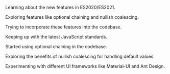 Learning about the new features in ES2020/ES2021.

Exploring features like optional chaining and nullish coalescing.

Trying to incorporate these features into the codebase.

Keeping up with the latest JavaScript standards.

Started using optional chaining in the codebase.

Exploring the benefits of nullish coalescing for handling default values.

Experimenting with different UI frameworks like Material-UI and Ant Design.
